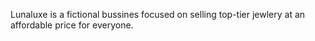 Lunaluxe is a fictional bussines focused on selling top-tier jewlery at an affordable price for everyone.